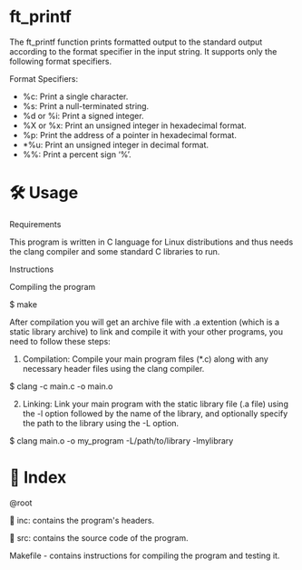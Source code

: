 # ft_printf
The ft_printf function prints formatted output to the standard output according to the format specifier in the input string.
It supports only the following format specifiers.

Format Specifiers:

* %c: Print a single character.
* %s: Print a null-terminated string.
* %d or %i: Print a signed integer.
* %X or %x: Print an unsigned integer in hexadecimal format.
* %p: Print the address of a pointer in hexadecimal format.
* *%u: Print an unsigned integer in decimal format.
* %%: Print a percent sign ‘%’.

# 🛠️ Usage
Requirements

This program is written in C language for Linux distributions and thus needs the clang compiler and some standard C libraries to run.

Instructions

Compiling the program

$ make

After compilation you will get an archive file with  .a  extention (which is a static library archive) to link and compile it with your other programs, you need to follow these steps:

1. Compilation: Compile your main program files (*.c) along with any necessary header files using the clang compiler.

  $ clang -c main.c -o main.o

2. Linking: Link your main program with the static library file (.a file) using the -l option followed by the name of the library, and optionally specify the path to the library using the -L option.

  $ clang main.o -o my_program -L/path/to/library -lmylibrary

# 📑 Index
@root

📁 inc: contains the program's headers.

📁 src: contains the source code of the program.

Makefile - contains instructions for compiling the program and testing it.
